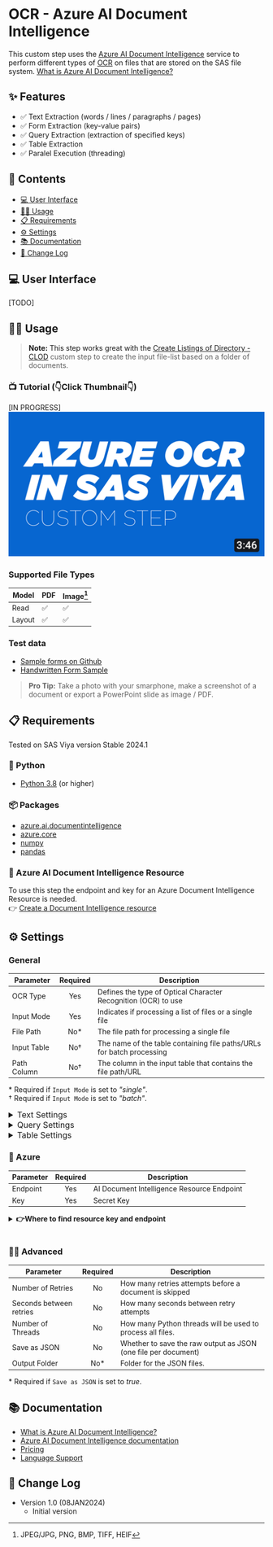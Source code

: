 # OCR - Azure AI Document Intelligence
This custom step uses the [Azure AI Document Intelligence](https://azure.microsoft.com/en-us/products/ai-services/ai-document-intelligence) service to perform different types of [OCR](https://en.wikipedia.org/wiki/Optical_character_recognition) on files that are stored on the SAS file system. [What is Azure AI Document Intelligence?](https://learn.microsoft.com/en-us/azure/ai-services/document-intelligence/overview?view=doc-intel-4.0.0)


## ✨ Features
- ✅ Text Extraction (words / lines / paragraphs / pages)
- ✅ Form Extraction (key-value pairs)
- ✅ Query Extraction (extraction of specified keys)
- ✅ Table Extraction
- ✅ Paralel Execution (threading)

## 📖 Contents
- [💻 User Interface](#user-interface)
- [👩‍💻 Usage](#usage)
- [📋 Requirements](#requirements)
- [⚙️ Settings](#settings)
- [📚 Documentation](#documentation)
- [📝 Change Log](#change-log)

<a name="user-interface"/>

## 💻 User Interface
[TODO]

<a name="usage"/>

## 👩‍💻 Usage

> **Note:** This step works great with the [Create Listings of Directory - CLOD](https://github.com/sassoftware/sas-studio-custom-steps/tree/main/Create%20Listing%20of%20Directory%20CLOD) custom step  to create the input file-list based on a folder of documents. 

### 📺 Tutorial (👇Click Thumbnail👇)
[IN PROGRESS]
[![YOUTUBE THUMBNAIL](<img/thumbnail azure ocr custom step.jpg>)](https://youtu.be/RP0CHuIbVGE)

### Supported File Types

| Model       | PDF | Image[^1] |
|---------------|----------|----------------------------------------|
| Read   | ✅   | ✅                                     |
| Layout | ✅   | ✅                                      |

[^1]: JPEG/JPG, PNG, BMP, TIFF, HEIF
### Test data
- [Sample forms on Github](https://github.com/Azure/azure-sdk-for-python/tree/main/sdk/documentintelligence/azure-ai-documentintelligence/samples/sample_forms)
- [Handwritten Form Sample](https://www.nist.gov/image/sd19jpg)


> **Pro Tip:** Take a photo with your smarphone, make a screenshot of a document or export a PowerPoint slide as image / PDF.

<a name="requirements"/>

## 📋 Requirements

Tested on SAS Viya version Stable 2024.1

### 🐍 Python
- [Python 3.8](https://www.python.org/downloads/) (or higher)

### 📦 Packages
- [azure.ai.documentintelligence](https://pypi.org/project/azure-ai-documentintelligence/)
- [azure.core](https://pypi.org/project/azure-core/)
- [numpy](https://pypi.org/project/numpy/)
- [pandas](https://pypi.org/project/pandas/)

### 🤖 Azure AI Document Intelligence Resource
To use this step the endpoint and key for an Azure Document Intelligence Resource is needed. <br> 👉 [Create a Document Intelligence resource](https://learn.microsoft.com/en-us/azure/ai-services/document-intelligence/create-document-intelligence-resource?view=doc-intel-4.0.0)

<a name="settings"/>

## ⚙️ Settings

### General
| Parameter   | Required      | Description                                                      |
|-------------|:---------------:|------------------------------------------------------------------|
| OCR Type    | Yes           | Defines the type of Optical Character Recognition (OCR) to use   |
| Input Mode  | Yes           | Indicates if processing a list of files or a single file         
| File Path   | No*           | The file path for processing a single file                       |
| Input Table | No†           | The name of the table containing file paths/URLs for batch processing |
| Path Column | No†           | The column in the input table that contains the file path/URL    |

\* Required if ``Input Mode`` is set to *"single"*. <br>
† Required if ``Input Mode`` is set to *"batch"*.

<details>
  <summary style="font-size: 16px;">Text Settings</summary>
  
| Parameter            | Required | Description                                                                                     |
|----------------------|:--------:|-------------------------------------------------------------------------------------------------|
| Granularity |    Yes     | Defines granularity of the text output (e.g. word, line, paragrpah, page).  Has implications regarding extraction output (e.g. 'role' only for paragraphs, 'confidence' only for words/pages)<ul><li>**word** -  includes *confidence* value</li><li>**line** - text line per row</li><li>**paragraph** - includes 'role' of a given paragraph (heading, etc..)</li><li>**page** - everything one one page</li></ul> |

</details>

<details>
  <summary style="font-size: 16px;">Query Settings</summary>
  
| Parameter       | Required | Description                                                                                                         |
|-----------------|:--------:|---------------------------------------------------------------------------------------------------------------------|
| Query Fields    |    Yes    | List of keys that are used as queries in the extraction process.                                                    |
| Exclude Metadata|    No    | If set to 'yes', all meta information from the extraction will be ignored, and the output will only contain a column per key and a row per file. |

</details>

<details>
  <summary style="font-size: 16px;">Table Settings</summary>
  
| Parameter             | Required | Description                                                                                                               |
|-----------------------|:--------:|---------------------------------------------------------------------------------------------------------------------------|
| Table Output Format   |    Yes    | Defines the output format for table extraction: <ul><li>**map** - outputs (col_id, row_id, value) for later reconstruction</li><li>**reference** - outputs a row per table with a uuid as reference, stored in the defined library</li><li>**table** - outputs one table through standard output, supports only one table and one file</li></ul> |
| Table Output Library  |    No*    | Defines the output library for extracted. tables                                  |
| Select Tables         |    No†    | Defines if a table per document is selected.                                                          |
| Table Selection Method|    No    | Defines the method to select the table per document that is extracted: <ul><li>**index** - uses the index to select the extracted table.</li><li>**size** - selects the table with the most cells.</li></ul> |
| Table Index           |    No‡    | Table index to extract.                                                    |

\* Only available if ``Table Output Format`` is set to *"reference"*. <br>
† Defaults to true when ``Table Output Format`` is *"table"*. <br>
‡ Required if ``Table Selection Method`` is set to *"index"*

</details>

### 🔐 Azure
| Parameter  | Required | Description |
|---------------------|:----------:|--------------------------------|
|Endpoint| Yes | AI Document Intelligence Resource Endpoint |
|Key |Yes| Secret Key |

<details>
  <summary style="font-weight: bold;">👉Where to find resource key and endpoint</summary>

  ![](img/keys-and-endpoint.png)
</details>
<br>


### 🧙‍♂️ Advanced

| Parameter  | Required | Description |
|---------------------|:----------:|--------------------------------|
|Number of Retries| No |How many retries attempts before a document is skipped|
|Seconds between retries|No| How many seconds between retry attempts|
|Number of Threads|No|How many Python threads will be used to process all files.|
|Save as JSON|No|Whether to save the raw output as JSON (one file per document)|
|Output Folder|No*|Folder for the JSON files.|

\* Required if ``Save as JSON`` is set to *true*.

<a name="documentation"/>

## 📚 Documentation
- [What is Azure AI Document Intelligence?](https://learn.microsoft.com/en-us/azure/ai-services/document-intelligence/overview?view=doc-intel-4.0.0)
- [Azure AI Document Intelligence documentation](https://learn.microsoft.com/en-US/azure/ai-services/document-intelligence/?view=doc-intel-4.0.0&viewFallbackFrom=form-recog-3.0.0&branch=release-build-cogserv-forms-recognizer)
- [Pricing](https://azure.microsoft.com/en-us/pricing/details/ai-document-intelligence/#pricing)
- [Language Support](https://learn.microsoft.com/en-GB/azure/ai-services/document-intelligence/language-support-ocr?view=doc-intel-4.0.0&tabs=read-print%2Clayout-print%2Cgeneral)
  
<a name="change-log"/>

## 📝 Change Log
* Version 1.0 (08JAN2024) 
    * Initial version
